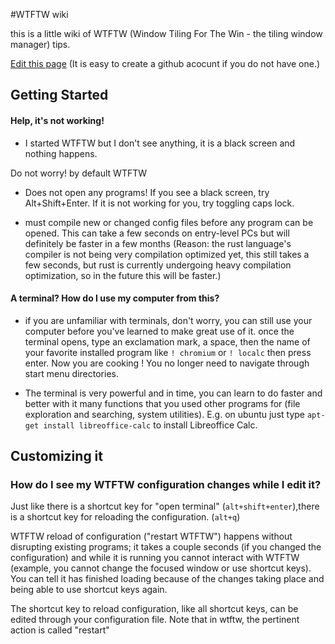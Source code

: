 #WTFTW wiki

this is a little wiki of WTFTW (Window Tiling For The Win - the tiling window manager) tips.

[Edit this page](https://github.com/nathanross/wtftw-wiki/edit/master/README.md) (It is easy to create a github acocunt if you do not have one.)


## Getting Started

#### Help, it's not working!

 * I started WTFTW but I don't see anything, it is a black screen and nothing happens.

Do not worry! by default WTFTW

 * Does not open any programs! If you see a black screen, try Alt+Shift+Enter. If it is not working for you, try toggling caps lock.

 * must compile new or changed config files before any program can be opened. This can take a few seconds on entry-level PCs but will definitely be faster in a few months (Reason: the rust language's compiler is not being very compilation optimized yet, this still takes a few seconds, but rust is currently undergoing heavy compilation optimization, so in the future this will be faster.)

#### A terminal? How do I use my computer from this?

 * if you are unfamiliar with terminals, don't worry, you can still use your computer before you've learned to make great use of it. once the terminal opens, type an exclamation mark, a space, then the name of your favorite installed program like ```! chromium``` or ```! localc``` then press enter. Now you are cooking ! You no longer need to navigate through start menu directories.

* The terminal is very powerful and in time, you can learn to do faster and better with it many functions that you used other programs for (file exploration and searching, system utilities). E.g. on ubuntu just type ```apt-get install libreoffice-calc``` to install Libreoffice Calc.

## Customizing it

### How do I see my WTFTW configuration changes while I edit it?

Just like there is a shortcut key for "open terminal" (```alt+shift+enter```),there is a shortcut key for reloading the configuration. (```alt+q```) 

WTFTW reload of configuration ("restart WTFTW") happens without disrupting existing programs; it takes a couple seconds (if you changed the configuration) and while it is running you cannot interact with WTFTW (example, you cannot change the focused window or use shortcut keys). You can tell it has finished loading because of the changes taking place and being able to use shortcut keys again.

The shortcut key to reload configuration, like all shortcut keys, can be edited through your configuration file. Note that in wtftw, the pertinent action is called "restart"

